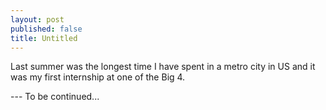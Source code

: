 ```yaml
---
layout: post
published: false
title: Untitled
---
```


Last summer was the longest time I have spent in a metro city in US and it was my first internship at one of the Big 4.

--- To be continued...
